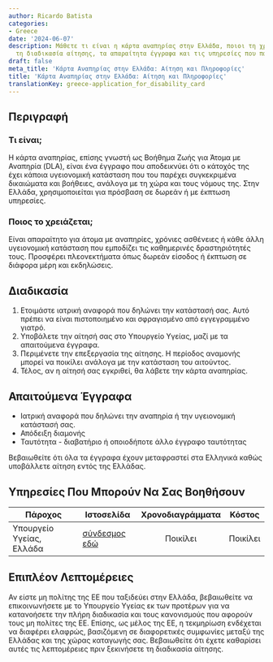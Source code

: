 ```yaml
---
author: Ricardo Batista
categories:
- Greece
date: '2024-06-07'
description: Μάθετε τι είναι η κάρτα αναπηρίας στην Ελλάδα, ποιοι τη χρειάζονται,
  τη διαδικασία αίτησης, τα απαραίτητα έγγραφα και τις υπηρεσίες που παρέχονται.
draft: false
meta_title: 'Κάρτα Αναπηρίας στην Ελλάδα: Αίτηση και Πληροφορίες'
title: 'Κάρτα Αναπηρίας στην Ελλάδα: Αίτηση και Πληροφορίες'
translationKey: greece-application_for_disability_card
---
```



## Περιγραφή
### Τι είναι;
Η κάρτα αναπηρίας, επίσης γνωστή ως Βοήθημα Ζωής για Άτομα με Αναπηρία (DLA), είναι ένα έγγραφο που αποδεικνύει ότι ο κάτοχός της έχει κάποια υγειονομική κατάσταση που του παρέχει συγκεκριμένα δικαιώματα και βοήθειες, ανάλογα με τη χώρα και τους νόμους της. Στην Ελλάδα, χρησιμοποιείται για πρόσβαση σε δωρεάν ή με έκπτωση υπηρεσίες.

### Ποιος το χρειάζεται;
Είναι απαραίτητο για άτομα με αναπηρίες, χρόνιες ασθένειες ή κάθε άλλη υγειονομική κατάσταση που εμποδίζει τις καθημερινές δραστηριότητές τους. Προσφέρει πλεονεκτήματα όπως δωρεάν είσοδος ή έκπτωση σε διάφορα μέρη και εκδηλώσεις.

## Διαδικασία
1. Ετοιμάστε ιατρική αναφορά που δηλώνει την κατάστασή σας. Αυτό πρέπει να είναι πιστοποιημένο και σφραγισμένο από εγγεγραμμένο γιατρό.
2. Υποβάλετε την αίτησή σας στο Υπουργείο Υγείας, μαζί με τα απαιτούμενα έγγραφα.
3. Περιμένετε την επεξεργασία της αίτησης. Η περίοδος αναμονής μπορεί να ποικίλει ανάλογα με την κατάσταση του αιτούντος.
4. Τέλος, αν η αίτησή σας εγκριθεί, θα λάβετε την κάρτα αναπηρίας.

## Απαιτούμενα Έγγραφα
- Ιατρική αναφορά που δηλώνει την αναπηρία ή την υγειονομική κατάστασή σας.
- Απόδειξη διαμονής
- Ταυτότητα - διαβατήριο ή οποιοδήποτε άλλο έγγραφο ταυτότητας

Βεβαιωθείτε ότι όλα τα έγγραφα έχουν μεταφραστεί στα Ελληνικά καθώς υποβάλλετε αίτηση εντός της Ελλάδας.

## Υπηρεσίες Που Μπορούν Να Σας Βοηθήσουν

| Πάροχος        |     Ιστοσελίδα     |     Χρονοδιαγράμματα    |       Κόστος      |
| --------------- | --------------- |  :-------------: | :-------------: |
| Υπουργείο Υγείας, Ελλάδα | [σύνδεσμος εδώ](https://www.moh.gov.gr/) | Ποικίλει | Ποικίλει  |

## Επιπλέον Λεπτομέρειες
Αν είστε μη πολίτης της ΕΕ που ταξιδεύει στην Ελλάδα, βεβαιωθείτε να επικοινωνήσετε με το Υπουργείο Υγείας εκ των προτέρων για να κατανοήσετε την πλήρη διαδικασία και τους κανονισμούς που αφορούν τους μη πολίτες της ΕΕ. Επίσης, ως μέλος της ΕΕ, η τεκμηρίωση ενδέχεται να διαφέρει ελαφρώς, βασιζόμενη σε διαφορετικές συμφωνίες μεταξύ της Ελλάδας και της χώρας καταγωγής σας. Βεβαιωθείτε ότι έχετε καθαρίσει αυτές τις λεπτομέρειες πριν ξεκινήσετε τη διαδικασία αίτησης.